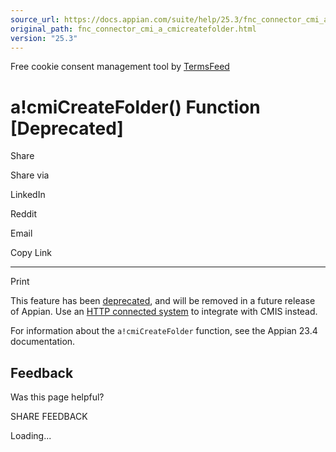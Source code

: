```yaml
---
source_url: https://docs.appian.com/suite/help/25.3/fnc_connector_cmi_a_cmicreatefolder.html
original_path: fnc_connector_cmi_a_cmicreatefolder.html
version: "25.3"
---
```


Free cookie consent management tool by [TermsFeed](https://www.termsfeed.com/)

# a!cmiCreateFolder() Function \[Deprecated\]

Share

Share via

LinkedIn

Reddit

Email

Copy Link

* * *

Print

This feature has been [deprecated](Deprecated_Features.html), and will be removed in a future release of Appian. Use an [HTTP connected system](http-connected-system.html) to integrate with CMIS instead.

For information about the `a!cmiCreateFolder` function, see the Appian 23.4 documentation.

## Feedback

Was this page helpful?

SHARE FEEDBACK

Loading...